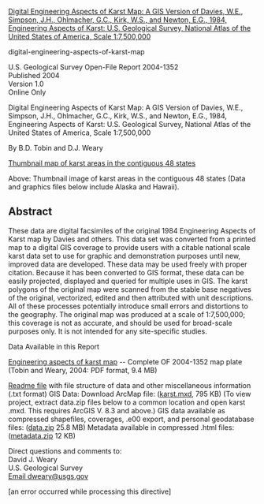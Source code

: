 [Digital Engineering Aspects of Karst Map:  A GIS Version of Davies, W.E., Simpson, J.H., Ohlmacher, G.C., Kirk, W.S., and Newton, E.G., 1984, Engineering Aspects of Karst:  U.S. Geological Survey, National Atlas of the United States of America, Scale 1:7,500,000](https://pubs.usgs.gov/of/2004/1352/)  

digital-engineering-aspects-of-karst-map
[](https://pubs.usgs.gov/of/2004/1352/data/USA_karst.pdf)




U.S. Geological Survey 
Open-File Report 2004-1352  
Published 2004  
Version 1.0  
Online Only  

Digital Engineering Aspects of Karst Map: A GIS Version of
Davies, W.E., Simpson, J.H., Ohlmacher, G.C., Kirk, W.S., and Newton,
E.G., 1984, Engineering Aspects of Karst: U.S. Geological Survey,
National Atlas of the United States of America, Scale 1:7,500,000
 
By B.D. Tobin and D.J. Weary  

[Thumbnail map of karst areas in the contiguous 48 states](https://pubs.usgs.gov/of/2004/1352/data/karst_thumbnail.jpg)  

Above: Thumbnail image of karst areas in the contiguous 48 states (Data and graphics files below include Alaska and Hawaii).

## Abstract  
These data are digital facsimiles of the original 1984 Engineering Aspects of Karst map by Davies and others. This data set was converted from a printed map to a digital GIS coverage to provide users with a citable national scale karst data set to use for graphic and demonstration purposes until new, improved data are developed. These data may be used freely with proper citation. Because it has been converted to GIS format, these data can be easily projected, displayed and queried for multiple uses in GIS. The karst polygons of the original map were scanned from the stable base negatives of the original, vectorized, edited and then attributed with unit descriptions. All of these processes potentially introduce small errors and distortions to the geography. The original map was produced at a scale of 1:7,500,000; this coverage is not as accurate, and should be used for broad-scale purposes only. It is not intended for any site-specific studies.  

Data Available in this Report  

[Engineering aspects of karst map](data/USA_karst.pdf) --
Complete OF 2004-1352 map plate (Tobin and Weary, 2004: PDF format, 9.4 MB) 

[Readme file](data/README.txt) with file structure of data and other miscellaneous information (.txt format) 
GIS Data:
Download ArcMap file: ([karst.mxd](data/karst.mxd), 795 KB) (To view project, extract data.zip files below to a common location and open karst .mxd. This requires ArcGIS V. 8.3 and above.)
GIS data available as compressed shapefiles, coverages, .e00 export, and personal geodatabase files: ([data.zip](data/data.zip) 25.8 MB)
Metadata available in compressed .html files: ([metadata.zip](data/metadata.zip)  12  KB)


Direct questions and comments to:   
David J. Weary   
U.S. Geological Survey  
[Email dweary@usgs.gov](mailto:dweary@usgs.gov) 
  
  
[an error occurred while processing this directive]  